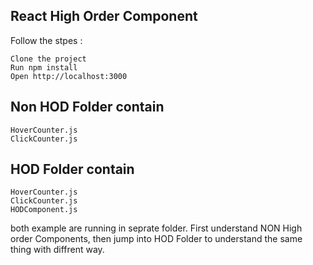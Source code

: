 ## React High Order Component

Follow the stpes :

    Clone the project 
    Run npm install
    Open http://localhost:3000


## Non HOD Folder contain
    HoverCounter.js
    ClickCounter.js

## HOD Folder contain
    HoverCounter.js
    ClickCounter.js
    HODComponent.js

both example are running in seprate folder. First understand NON High order Components, then jump into HOD Folder to understand the same thing with diffrent way.



